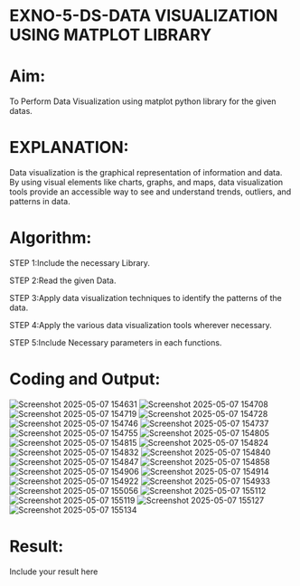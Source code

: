 # EXNO-5-DS-DATA VISUALIZATION USING MATPLOT LIBRARY

# Aim:
  To Perform Data Visualization using matplot python library for the given datas.

# EXPLANATION:
Data visualization is the graphical representation of information and data. By using visual elements like charts, graphs, and maps, data visualization tools provide an accessible way to see and understand trends, outliers, and patterns in data.

# Algorithm:
STEP 1:Include the necessary Library.

STEP 2:Read the given Data.

STEP 3:Apply data visualization techniques to identify the patterns of the data.

STEP 4:Apply the various data visualization tools wherever necessary.

STEP 5:Include Necessary parameters in each functions.

# Coding and Output:
![Screenshot 2025-05-07 154631](https://github.com/user-attachments/assets/693841d0-f7ab-4930-b8d6-61b4834e6150)
![Screenshot 2025-05-07 154708](https://github.com/user-attachments/assets/c728f239-1a6d-4f24-83a6-118fbf58407c)
![Screenshot 2025-05-07 154719](https://github.com/user-attachments/assets/2935de35-8111-4b01-b14f-f6d9ab8123a9)
![Screenshot 2025-05-07 154728](https://github.com/user-attachments/assets/cc9fcb73-b9b9-41f7-a2e2-718c981e9e89)
![Screenshot 2025-05-07 154746](https://github.com/user-attachments/assets/10915efd-6c97-40d4-80e9-9b8cdd18d8f0)
![Screenshot 2025-05-07 154737](https://github.com/user-attachments/assets/b9673f33-99c3-480d-9223-eee68eb948fd)
![Screenshot 2025-05-07 154755](https://github.com/user-attachments/assets/ed80d905-164f-4b28-94da-04a5e98373c9)
![Screenshot 2025-05-07 154805](https://github.com/user-attachments/assets/dd94d3ed-9361-44d1-84ae-8a2da7835710)
![Screenshot 2025-05-07 154815](https://github.com/user-attachments/assets/e52da10f-dfa4-42ab-8de2-958677dc8666)
![Screenshot 2025-05-07 154824](https://github.com/user-attachments/assets/9275e2d0-6fc8-4ef0-beb9-ce4c74da1805)
![Screenshot 2025-05-07 154832](https://github.com/user-attachments/assets/9d39e64b-c79e-46d5-a734-fa30a8ce0d69)
![Screenshot 2025-05-07 154840](https://github.com/user-attachments/assets/80f0b7dd-941b-4791-9e2b-5bd9b1eedc4a)
![Screenshot 2025-05-07 154847](https://github.com/user-attachments/assets/5ae69e16-6af8-44c8-ac48-6930b1d73531)
![Screenshot 2025-05-07 154858](https://github.com/user-attachments/assets/4de57148-34ca-44bb-b92d-bad378e878be)
![Screenshot 2025-05-07 154906](https://github.com/user-attachments/assets/52d74781-f859-42e6-be8b-eccc08907055)
![Screenshot 2025-05-07 154914](https://github.com/user-attachments/assets/74b12606-415e-4ca1-abe3-d4258b8400f8)
![Screenshot 2025-05-07 154922](https://github.com/user-attachments/assets/7c2022d4-904d-4806-81b4-aa60a18c4012)
![Screenshot 2025-05-07 154933](https://github.com/user-attachments/assets/b4136f76-6016-4bb4-8b7a-9b716cf73ffa)
![Screenshot 2025-05-07 155056](https://github.com/user-attachments/assets/df3b9060-2648-4b6e-9d27-635e9066ab1d)
![Screenshot 2025-05-07 155112](https://github.com/user-attachments/assets/f0fefff6-7e35-4b8b-a09d-3b7dc2870b2c)
![Screenshot 2025-05-07 155119](https://github.com/user-attachments/assets/69acf21b-6e56-47bb-adeb-622bb75335ae)
![Screenshot 2025-05-07 155127](https://github.com/user-attachments/assets/f8334e36-5017-48b9-8fb2-ab10fa23a161)
![Screenshot 2025-05-07 155134](https://github.com/user-attachments/assets/02eaabfb-4313-4424-a064-71a349dbf0b3)

# Result:
 Include your result here
